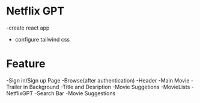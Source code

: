 # Netflix GPT
-create react app
- configure tailwind css

# Feature 
-Sign in/Sign up Page
-Browse(after authentication)
     -Header
     -Main Movie
             -Trailer in Background
             -Title and Desription
             -Movie Suggetions
                  -MovieLists 
-NetflixGPT
     -Search Bar
     -Movie Suggestions                 